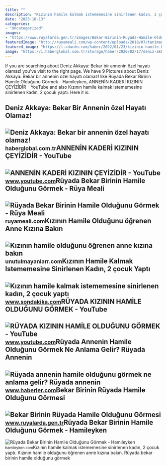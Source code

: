 ```yaml
---
title: ""
description: "Kızının hamile kalmak istememesine sinirlenen kadın, 2 çocuk yaptı"
date: "2023-10-13"
categories:
- "Uncategorized"
images:
- "https://www.ruyalarda.gen.tr/images/Bekar-Birinin-Ruyada-Hamile-Oldugunu-Gormesi-85.jpg"
featuredImage: "http://ruyameali.com/wp-content/uploads/2018/07/tanimadigin-bekar-birinin-hamile-oldugunu-810x450.jpg"
featured_image: "https://i.sdacdn.com/haber/2022/01/23/kizinin-hamile-kalmak-istememesine-sinirlenen-14687484_7086_osd.jpg"
image: "https://i.haberglobal.com.tr/storage/haber/2020/02/17/deniz-akkaya-yalniz-bir-annenin-ozel-hayati-olamaz_1581922844.jpg"
---
```


If you are searching about Deniz Akkaya: Bekar bir annenin özel hayatı olamaz! you've visit to the right page. We have 9 Pictures about Deniz Akkaya: Bekar bir annenin özel hayatı olamaz! like Rüyada Bekar Birinin Hamile Olduğunu Görmek - Hamileyken, ANNENİN KADERİ KIZININ ÇEYİZİDİR - YouTube and also Kızının hamile kalmak istememesine sinirlenen kadın, 2 çocuk yaptı. Here it is:

Deniz Akkaya: Bekar Bir Annenin özel Hayatı Olamaz!
---------------------------------------------------

 ![Deniz Akkaya: Bekar bir annenin özel hayatı olamaz!](https://i.haberglobal.com.tr/storage/haber/2020/02/17/deniz-akkaya-yalniz-bir-annenin-ozel-hayati-olamaz_1581922844.jpg) <small>haberglobal.com.tr</small>ANNENİN KADERİ KIZININ ÇEYİZİDİR - YouTube
------------------------------------------

 ![ANNENİN KADERİ KIZININ ÇEYİZİDİR - YouTube](https://i.ytimg.com/vi/PgdELrFlU1o/maxresdefault.jpg) <small>www.youtube.com</small>Rüyada Bekar Birinin Hamile Olduğunu Görmek - Rüya Meali
--------------------------------------------------------

 ![Rüyada Bekar Birinin Hamile Olduğunu Görmek - Rüya Meali](http://ruyameali.com/wp-content/uploads/2018/07/tanimadigin-bekar-birinin-hamile-oldugunu-810x450.jpg) <small>ruyameali.com</small>Kızının Hamile Olduğunu öğrenen Anne Kızına Bakın
-------------------------------------------------

 ![Kızının hamile olduğunu öğrenen anne kızına bakın](https://unutulmayanlarr.com/cdn1/8/3/7/kizinin-hamile-oldugunu-ogrenen-anne-kizina-bakin/kizinin-hamile-oldugunu-ogrenen-anne-kizina-bakin-tn-play.jpg) <small>unutulmayanlarr.com</small>Kızının Hamile Kalmak Istememesine Sinirlenen Kadın, 2 çocuk Yaptı
------------------------------------------------------------------

 ![Kızının hamile kalmak istememesine sinirlenen kadın, 2 çocuk yaptı](https://i.sdacdn.com/haber/2022/01/23/kizinin-hamile-kalmak-istememesine-sinirlenen-14687484_7086_osd.jpg) <small>www.sondakika.com</small>RÜYADA KIZININ HAMİLE OLDUĞUNU GÖRMEK - YouTube
-----------------------------------------------

 ![RÜYADA KIZININ HAMİLE OLDUĞUNU GÖRMEK - YouTube](https://i.ytimg.com/vi/MftTDDf3Szw/maxresdefault.jpg) <small>www.youtube.com</small>Rüyada Annenin Hamile Olduğunu Görmek Ne Anlama Gelir? Rüyada Annenin
---------------------------------------------------------------------

 ![Rüyada annenin hamile olduğunu görmek ne anlama gelir? Rüyada annenin](https://i.hbrcdn.com/haber/2022/12/13/ruyada-annenin-hamile-oldugunu-gormek-ne-anlama-15491006_4697_amp.jpg) <small>www.haberler.com</small>Bekar Birinin Rüyada Hamile Olduğunu Görmesi
--------------------------------------------

 ![Bekar Birinin Rüyada Hamile Olduğunu Görmesi](https://www.ruyalarda.gen.tr/images/Bekar-Birinin-Ruyada-Hamile-Oldugunu-Gormesi-85.jpg) <small>www.ruyalarda.gen.tr</small>Rüyada Bekar Birinin Hamile Olduğunu Görmek - Hamileyken
--------------------------------------------------------

 ![Rüyada Bekar Birinin Hamile Olduğunu Görmek - Hamileyken](https://hamileyken.com/wp-content/uploads/2022/04/bekar-birinin-ruyada-hamile-oldugunu-gormesi-1024x645.jpg) <small>hamileyken.com</small>Kızının hamile kalmak istememesine sinirlenen kadın, 2 çocuk yaptı. Kızının hamile olduğunu öğrenen anne kızına bakın. Rüyada bekar birinin hamile olduğunu görmek
